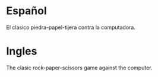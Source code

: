 # Español

El clasico piedra-papel-tijera contra la computadora. 

# Ingles

The clasic rock-paper-scissors game against the computer.
